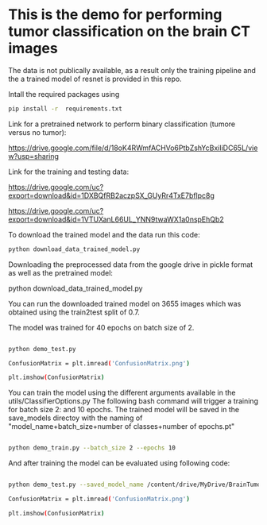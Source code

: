 # This is the demo for performing tumor classification on the brain CT images 

The data is not publically available, as a result only the training pipeline and the a trained model of resnet is provided in this repo.


Intall the required packages using

```bash
pip install -r  requirements.txt 
```
Link for a pretrained network to perform binary classification (tumore versus no tumor):

https://drive.google.com/file/d/18oK4RWmfACHVo6PtbZshYcBxiIiDC65L/view?usp=sharing

Link for the training and testing data:

https://drive.google.com/uc?export=download&id=1DXBQfRB2aczpSX_GUyRr4TxE7bflpc8g

https://drive.google.com/uc?export=download&id=1VTUXanL66UL_YNN9twaWX1a0nspEhQb2


To download the trained model and the data run this code:

```bash
python download_data_trained_model.py
```


Downloading the preprocessed data from the google drive in pickle format as well as the pretrained model:

python download_data_trained_model.py


You can run the downloaded trained model on 3655 images which was obtained using the train2test split of 0.7.

The model was trained for 40 epochs on batch size of 2.

```bash

python demo_test.py 

ConfusionMatrix = plt.imread('ConfusionMatrix.png')

plt.imshow(ConfusionMatrix)

```


You can train the model using the different arguments available in the utils/ClassifierOptions.py The following bash command will trigger a training for batch size 2: and 10 epochs. The trained model will be saved in the save_models directoy with the naming of "model_name+batch_size+number of classes+number of epochs.pt"


```bash

python demo_train.py --batch_size 2 --epochs 10  

```


And after training the model can be evaluated using following code:


```bash

python demo_test.py --saved_model_name /content/drive/MyDrive/BrainTumorCT2/saved_models/resnet50_2_2_10.pt

ConfusionMatrix = plt.imread('ConfusionMatrix.png')

plt.imshow(ConfusionMatrix)

```
